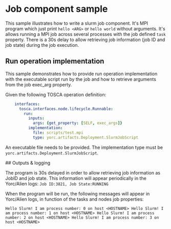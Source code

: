 # Job component sample

This sample illustrates how to write a slurm job component.
It's MPI program which just print `hello <ARG>` or `hello world` without arguments.
It's allows running a MPI job across several processes with the job defined `task` property.
There is a 30s delay to allow retrieving job information (job ID and job state) during the job execution.

## Run operation implementation

This sample demonstrates how to provide run operation implementation with the executable script run by the job and how to retrieve arguments from the job exec_arg property.

Given the following TOSCA operation definition:
```yaml
    interfaces:
      tosca.interfaces.node.lifecycle.Runnable:
        run:
          inputs:
            args: {get_property: [SELF, exec_args]}
          implementation:
            file: scripts/test.mpi
            type: yorc.artifacts.Deployment.SlurmJobScript
```

An executable file needs to be provided.
The implementation type must be `yorc.artifacts.Deployment.SlurmJobScript`.


## Outputs & logging

The program is 30s delayed in order to allow retrieving job information as JobID and job state.
This information will appear periodically in the Yorc/Alien logs:
`Job ID:3821, Job State:RUNNING`

When the program will be run, the following messages will appear in Yorc/Alien logs, in function of the tasks and nodes job properties:

`Hello Slurm! I am process number: 0 on host <HOSTNAME>
 Hello Slurm! I am process number: 1 on host <HOSTNAME>
 Hello Slurm! I am process number: 2 on host <HOSTNAME>
 Hello Slurm! I am process number: 3 on host <HOSTNAME>`

